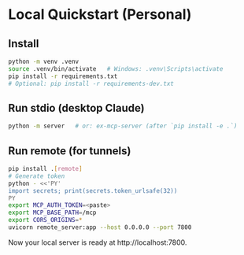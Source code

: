# Local Quickstart (Personal)

## Install
```bash
python -m venv .venv
source .venv/bin/activate   # Windows: .venv\Scripts\activate
pip install -r requirements.txt
# Optional: pip install -r requirements-dev.txt
```

## Run stdio (desktop Claude)
```bash
python -m server   # or: ex-mcp-server (after `pip install -e .`)
```

## Run remote (for tunnels)
```bash
pip install .[remote]
# Generate token
python - <<'PY'
import secrets; print(secrets.token_urlsafe(32))
PY
export MCP_AUTH_TOKEN=<paste>
export MCP_BASE_PATH=/mcp
export CORS_ORIGINS=*
uvicorn remote_server:app --host 0.0.0.0 --port 7800
```

Now your local server is ready at http://localhost:7800.

